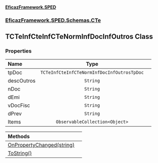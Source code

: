 #### [EficazFramework.SPED](EficazFrameworkSPED.md 'EficazFramework SPED')
### [EficazFramework.SPED.Schemas.CTe](EficazFramework.SPED.Schemas.CTe.md 'EficazFramework.SPED.Schemas.CTe')

## TCTeInfCteInfCTeNormInfDocInfOutros Class
### Properties

| Name | Type | |
| :--- | :---: | :--- |
| tpDoc | `TCTeInfCteInfCTeNormInfDocInfOutrosTpDoc` |  |
| descOutros | `String` |  |
| nDoc | `String` |  |
| dEmi | `String` |  |
| vDocFisc | `String` |  |
| dPrev | `String` |  |
| Items | `ObservableCollection<Object>` |  |

| Methods | |
| :--- | :--- |
| [OnPropertyChanged(string)](EficazFramework.SPED.Schemas.CTe/TCTeInfCteInfCTeNormInfDocInfOutros/OnPropertyChanged(string).md 'EficazFramework.SPED.Schemas.CTe.TCTeInfCteInfCTeNormInfDocInfOutros.OnPropertyChanged(string)') | |
| [ToString()](EficazFramework.SPED.Schemas.CTe/TCTeInfCteInfCTeNormInfDocInfOutros/ToString().md 'EficazFramework.SPED.Schemas.CTe.TCTeInfCteInfCTeNormInfDocInfOutros.ToString()') | |
